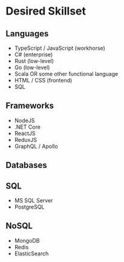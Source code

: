 # Desired Skillset

## Languages

- TypeScript / JavaScript (workhorse)
- C# (enterprise)
- Rust (low-level)
- Go (low-level)
- Scala OR some other functional language
- HTML / CSS (frontend)
- SQL

## Frameworks

- NodeJS
- .NET Core
- ReactJS
- ReduxJS
- GraphQL / Apollo

## Databases

## SQL

- MS SQL Server
- PostgreSQL

## NoSQL

- MongoDB
- Redis
- ElasticSearch
